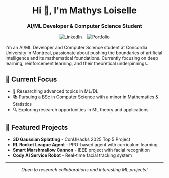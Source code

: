 <h1 align="center">Hi 👋, I'm Mathys Loiselle</h1>
<h3 align="center">AI/ML Developer & Computer Science Student</h3>

<div align="center">
  <a href="https://linkedin.com/in/mathysloiselle" target="_blank">
    <img src="https://img.shields.io/badge/-LINKEDIN-blue?style=for-the-badge" alt="LinkedIn">
  </a>
  &nbsp;&nbsp;
  <a href="https://mathysloiselle.work" target="_blank">
    <img src="https://img.shields.io/badge/-PORTFOLIO-2563eb?style=for-the-badge&logoColor=white" alt="Portfolio">
  </a>
</div>
    
<br/>
I'm an AI/ML Developer and Computer Science student at Concordia University in Montreal, passionate about pushing the boundaries of artificial intelligence and its mathematical foundations. Currently focusing on deep learning, reinforcement learning, and their theoretical underpinnings.

## 🎯 Current Focus

- 🧠 Researching advanced topics in ML/DL
- 📚 Pursuing a BSc in Computer Science with a minor in Mathematics & Statistics
- 🔍 Exploring research opportunities in ML theory and applications

## 🚀 Featured Projects

- **3D Gaussian Splatting** - ConUHacks 2025 Top 5 Project
- **RL Rocket League Agent** - PPO-based agent with curriculum learning
- **Smart Marshmallow Cannon** - IEEE project with facial recognition
- **Cody AI Service Robot** - Real-time facial tracking system

---

<div align="center">
    <i>Open to research collaborations and interesting ML projects!</i>
</div>
